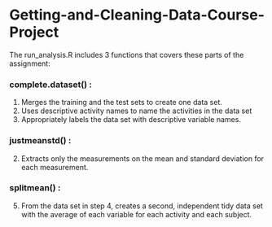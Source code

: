# Getting-and-Cleaning-Data-Course-Project

The run_analysis.R includes 3 functions that covers these parts of the assignment:

### complete.dataset() :
1. Merges the training and the test sets to create one data set.
3. Uses descriptive activity names to name the activities in the data set
4. Appropriately labels the data set with descriptive variable names.

### justmeanstd() :
2. Extracts only the measurements on the mean and standard deviation for each measurement.

### splitmean() :
5. From the data set in step 4, creates a second, independent tidy data set with the average of each variable for each activity and each subject.
